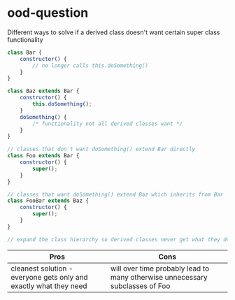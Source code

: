# ood-question

Different ways to solve if a derived class doesn't want certain super class functionality

```javascript
class Bar {
    constructor() {
        // no longer calls this.doSomething()
    }
}

class Baz extends Bar {
    constructor() {
        this.doSomething();
    }
    doSomething() {
        /* functionality not all derived classes want */
    }
}

// classes that don't want doSomething() extend Bar directly
class Foo extends Bar {
    constructor() {
        super();
    }
}

// classes that want doSomething() extend Baz which inherits from Bar
class FooBar extends Baz {
    constructor() {
        super();
    }
}

// expand the class hierarchy so derived classes never get what they don't want/need
```

| Pros                                                              | Cons                                                                         |
| ----------------------------------------------------------------- | ---------------------------------------------------------------------------- |
| cleanest solution - everyone gets only and exactly what they need | will over time probably lead to many otherwise unnecessary subclasses of Foo |
